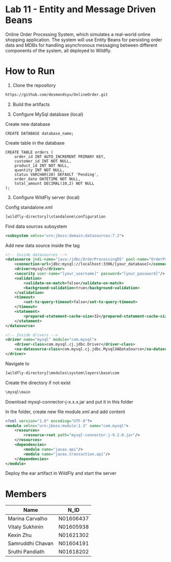 # Lab 11 - Entity and Message Driven Beans

Online Order Processing System, which simulates a real-world online shopping application. The system will use Entity Beans for persisting order data and MDBs for handling asynchronous messaging between different components of the system, all deployed to Wildfly.

# How to Run
1. Clone the repository
```bash
https://github.com/desmondsyu/OnlineOrder.git
```

2. Build the artifacts


3. Configure MySql database (local)

Create new database
```mysql
CREATE DATABASE database_name;
```
Create table in the database
```mysql
CREATE TABLE orders (
    order_id INT AUTO_INCREMENT PRIMARY KEY,
    customer_id INT NOT NULL,
    product_id INT NOT NULL,
    quantity INT NOT NULL,
    status VARCHAR(20) DEFAULT 'Pending',
    order_date DATETIME NOT NULL,
    total_amount DECIMAL(10,2) NOT NULL
);
```
3. Configure WildFly server (local)

Config standalone.xml
```bash
[wildfly-directory]\standalone\configuration
```
Find data sources subsystem
```xml
<subsystem xmlns="urn:jboss:domain:datasources:7.2">
```
Add new data source inside the tag 
```xml
<!-- Inside datasources -->
<datasource jndi-name="java:/jdbc/OrderProcessingDS" pool-name="OrderProcessingPool" enabled="true" use-ccm="true">
    <connection-url>jdbc:mysql://localhost:3306/[your_database]</connection-url>
    <driver>mysql</driver>
    <security user-name="[your_username]" password="[your_password]"/>
    <validation>
        <validate-on-match>false</validate-on-match>
        <background-validation>true</background-validation>
    </validation>
    <timeout>
        <set-tx-query-timeout>false</set-tx-query-timeout>
    </timeout>
    <statement>
        <prepared-statement-cache-size>32</prepared-statement-cache-size>
    </statement>
</datasource>

<!-- Inside drivers -->
<driver name="mysql" module="com.mysql">
    <driver-class>com.mysql.cj.jdbc.Driver</driver-class>
    <xa-datasource-class>com.mysql.cj.jdbc.MysqlXADataSource</xa-datasource-class>
</driver>
```
Navigate to 
```bash
[wildfly-directory]\modules\system\layers\base\com
```
Create the directory if not exist
```bash
\mysql\main
```
Download mysql-connector-j-x.x.x.jar and put it in this folder

In the folder, create new file module.xml and add content
```xml
<?xml version="1.0" encoding="UTF-8"?>
<module xmlns="urn:jboss:module:1.3" name="com.mysql">
    <resources>
        <resource-root path="mysql-connector-j-9.2.0.jar"/>
    </resources>
    <dependencies>
        <module name="javax.api"/>
        <module name="javax.transaction.api"/>
    </dependencies>
</module>
```

Deploy the ear artifact in WildFly and start the server

# Members
| Name             | N_ID      |
|------------------|-----------|
| Marina Carvalho  | N01606437 |
| Vitaly Sukhinin  | N01605938 |
| Kexin Zhu        | N01621302 |
| Samruddhi Chavan | N01604191 |
| Sruthi Pandiath  | N01618202 |



